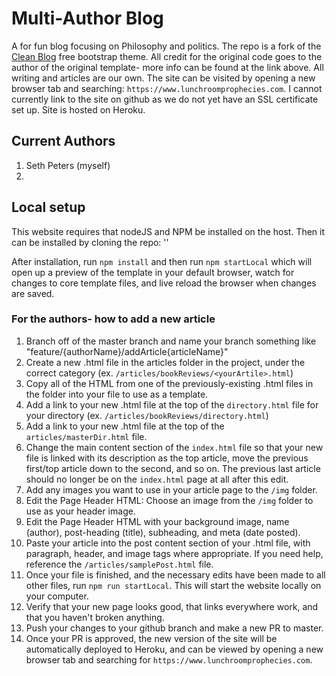 # Multi-Author Blog

A for fun blog focusing on Philosophy and politics. The repo is a fork of the [Clean Blog](https://startbootstrap.com/themes/clean-blog/) free bootstrap theme. All credit for the original code goes to the author of the original template- more info can be found at the link above. All writing and articles are our own. The site can be visited by opening a new browser tab and searching: `https://www.lunchroomprophecies.com`. I cannot currently link to the site on github as we do not yet have an SSL certificate set up. Site is hosted on Heroku.

## Current Authors

1. Seth Peters (myself)
2. 

## Local setup

This website requires that nodeJS and NPM be installed on the host. Then it can be installed by cloning the repo: ''

After installation, run `npm install` and then run `npm startLocal` which will open up a preview of the template in your default browser, watch for changes to core template files, and live reload the browser when changes are saved.

### For the authors- how to add a new article

1. Branch off of the master branch and name your branch something like "feature/{authorName}/addArticle{articleName}"
1. Create a new .html file in the articles folder in the project, under the correct category (ex. `/articles/bookReviews/<yourArtile>.html`)
2. Copy all of the HTML from one of the previously-existing .html files in the folder into your file to use as a template.
3. Add a link to your new .html file at the top of the `directory.html` file for your directory (ex. `/articles/bookReviews/directory.html`)
4. Add a link to your new .html file at the top of the `articles/masterDir.html` file.
5. Change the main content section of the `index.html` file so that your new file is linked with its description as the top article, move the previous first/top article down to the second, and so on. The previous last article should no longer be on the `index.html` page at all after this edit.
4. Add any images you want to use in your article page to the `/img` folder.
5. Edit the Page Header HTML: Choose an image from the `/img` folder to use as your header image.
6. Edit the Page Header HTML with your background image, name (author), post-heading (title), subheading, and meta (date posted).
7. Paste your article into the post content section of your .html file, with paragraph, header, and image tags where appropriate. If you need help, reference the `/articles/samplePost.html` file.
8. Once your file is finished, and the necessary edits have been made to all other files, run `npm run startLocal`. This will start the website locally on your computer.
9. Verify that your new page looks good, that links everywhere work, and that you haven't broken anything.
10. Push your changes to your github branch and make a new PR to master.
11. Once your PR is approved, the new version of the site will be automatically deployed to Heroku, and can be viewed by opening a new browser tab and searching for `https://www.lunchroomprophecies.com`.
